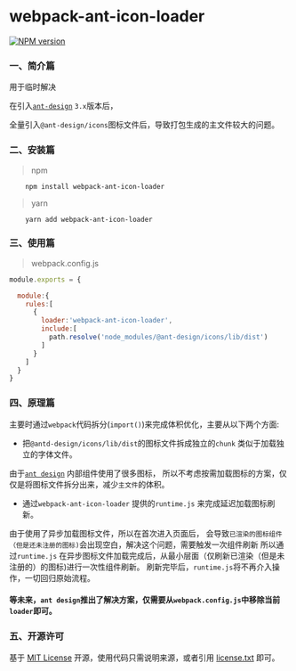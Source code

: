 ﻿# webpack-ant-icon-loader

[![NPM version][npm-image]][npm-url]


### 一、简介篇

用于临时解决 

在引入[`ant-design`](https://ant-design.gitee.io/index-cn) `3.x`版本后，

全量引入`@ant-design/icons`图标文件后，导致打包生成的主文件较大的问题。


### 二、安装篇

> npm

```shell
    npm install webpack-ant-icon-loader
```

> yarn

```shell
    yarn add webpack-ant-icon-loader
```
     

### 三、使用篇

> webpack.config.js

```js
module.exports = {

  module:{
    rules:[
      {
        loader:'webpack-ant-icon-loader',
        include:[
          path.resolve('node_modules/@ant-design/icons/lib/dist')
        ]
      }
    ]
  }
}

```

### 四、原理篇

主要时通过`webpack`代码拆分(`import()`)来完成体积优化，主要从以下两个方面:

- 把`@antd-design/icons/lib/dist`的图标文件拆成独立的`chunk` 类似于加载独立的字体文件。

由于[`ant design`](https://ant-design.gitee.io/index-cn) 内部组件使用了很多图标，
所以不考虑按需加载图标的方案，仅仅是将图标文件拆分出来，减少`主文件`的体积。

- 通过`webpack-ant-icon-loader` 提供的`runtime.js` 来完成延迟加载图标刷新。

由于使用了异步加载图标文件，所以在首次进入页面后，
会导致`已渲染的图标组件（但是还未注册的图标)`会出现空白，解决这个问题，需要触发一次组件刷新
所以通过`runtime.js` 在异步图标文件加载完成后，从最小层面（仅刷新已渲染（但是未注册的）的图标)进行一次性组件刷新。
刷新完毕后，`runtime.js`将不再介入操作，一切回归原始流程。


#### 等未来，`ant design`推出了解决方案，仅需要从`webpack.config.js`中移除当前`loader`即可。


### 五、开源许可
基于 [MIT License](http://zh.wikipedia.org/wiki/MIT_License) 开源，使用代码只需说明来源，或者引用 [license.txt](https://github.com/sofish/typo.css/blob/master/license.txt) 即可。

[npm-url]: https://www.npmjs.com/package/webpack-ant-icon-loader
[npm-image]: https://img.shields.io/npm/v/webpack-ant-icon-loader.svg
